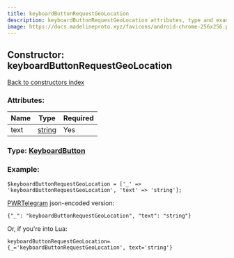 ```yaml
---
title: keyboardButtonRequestGeoLocation
description: keyboardButtonRequestGeoLocation attributes, type and example
image: https://docs.madelineproto.xyz/favicons/android-chrome-256x256.png
---
```

## Constructor: keyboardButtonRequestGeoLocation  
[Back to constructors index](index.md)



### Attributes:

| Name     |    Type       | Required |
|----------|---------------|----------|
|text|[string](../types/string.md) | Yes|



### Type: [KeyboardButton](../types/KeyboardButton.md)


### Example:

```
$keyboardButtonRequestGeoLocation = ['_' => 'keyboardButtonRequestGeoLocation', 'text' => 'string'];
```  

[PWRTelegram](https://pwrtelegram.xyz) json-encoded version:

```
{"_": "keyboardButtonRequestGeoLocation", "text": "string"}
```


Or, if you're into Lua:  


```
keyboardButtonRequestGeoLocation={_='keyboardButtonRequestGeoLocation', text='string'}

```


